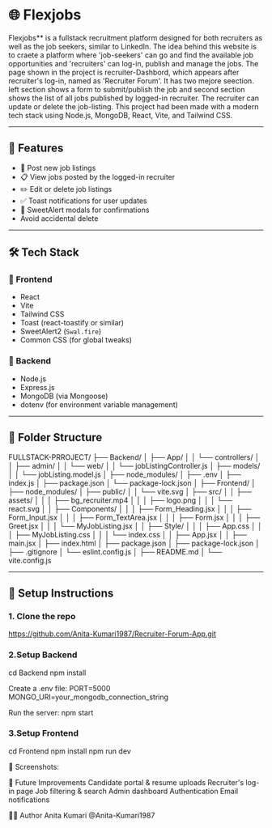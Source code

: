 # 🌐 Flexjobs

Flexjobs** is a fullstack recruitment platform designed for both recruiters as well as the job seekers, similar to LinkedIn. The idea behind this website is to craete a platform where 'job-seekers' can go and find the available job opportunities and 'recruiters' can log-in, publish and manage the jobs. The page shown in the project is recruiter-Dashbord, which appears after recruiter's log-in, named as 'Recruiter Forum'. It has two mejore seection. left section shows a form to submit/publish the job and second section shows the list of all jobs published by logged-in recruiter. The recruiter can update or delete the job-listing. This project had been made with a modern tech stack using Node.js, MongoDB, React, Vite, and Tailwind CSS.

---

## 🚀 Features

- 📝 Post new job listings
- 📋 View jobs posted by the logged-in recruiter
- ✏️ Edit or delete job listings
- ✅ Toast notifications for user updates
- 🧠 SweetAlert modals for confirmations
- Avoid accidental delete

---

## 🛠️ Tech Stack

### 🔹 Frontend

- React
- Vite
- Tailwind CSS
- Toast (react-toastify or similar)
- SweetAlert2 (`Swal.fire`)
- Common CSS (for global tweaks)

### 🔹 Backend

- Node.js
- Express.js
- MongoDB (via Mongoose)
- dotenv (for environment variable management)

---

## 📁 Folder Structure

FULLSTACK-PRROJECT/
├── Backend/
│ ├── App/
│ │ └── controllers/
│ │ ├── admin/
│ │ └── web/
│ │ └── jobListingController.js
│ ├── models/
│ │ └── jobListing.model.js
│ ├── node_modules/
│ ├── .env
│ ├── index.js
│ ├── package.json
│ └── package-lock.json
│
├── Frontend/
│ ├── node_modules/
│ ├── public/
│ │ └── vite.svg
│ ├── src/
│ │ ├── assets/
│ │ │ ├── bg_recruiter.mp4
│ │ │ ├── logo.png
│ │ │ └── react.svg
│ │ ├── Components/
│ │ │ ├── Form_Heading.jsx
│ │ │ ├── Form_Input.jsx
│ │ │ ├── Form_TextArea.jsx
│ │ │ ├── Form.jsx
│ │ │ ├── Greet.jsx
│ │ │ └── MyJobListing.jsx
│ │ ├── Style/
│ │ │ ├── App.css
│ │ │ ├── MyJobListing.css
│ │ │ └── index.css
│ │ ├── App.jsx
│ │ ├── main.jsx
│ ├── index.html
│ ├── package.json
│ ├── package-lock.json
│ ├── .gitignore
│ └── eslint.config.js
│ ├── README.md
│ └── vite.config.js

---

## 🔧 Setup Instructions

### 1. Clone the repo

https://github.com/Anita-Kumari1987/Recruiter-Forum-App.git

### 2.Setup Backend

cd Backend
npm install

Create a .env file:
PORT=5000
MONGO_URI=your_mongodb_connection_string

Run the server:
npm start

### 3.Setup Frontend

cd Frontend
npm install
npm run dev

🌟 Screenshots:


📌 Future Improvements
Candidate portal & resume uploads
Recruiter's log-in page
Job filtering & search
Admin dashboard
Authentication 
Email notifications

🧑‍💻 Author
Anita Kumari
@Anita-Kumari1987
